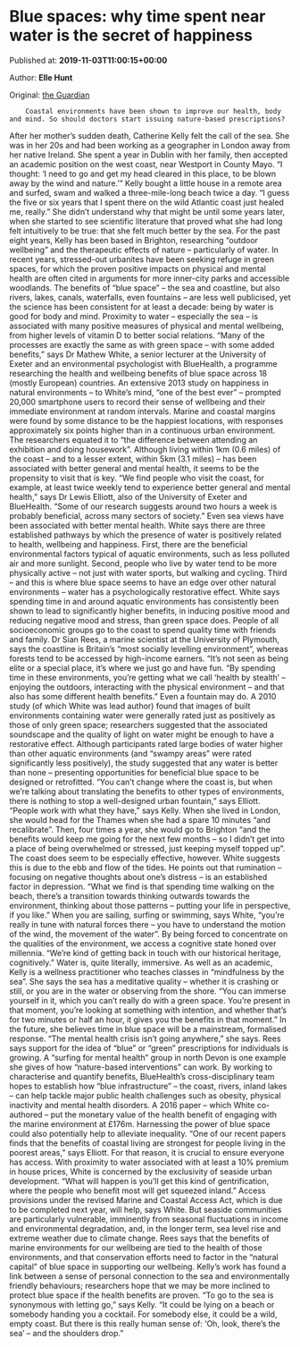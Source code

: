 
# Blue spaces: why time spent near water is the secret of happiness

Published at: **2019-11-03T11:00:15+00:00**

Author: **Elle Hunt**

Original: [the Guardian](https://www.theguardian.com/lifeandstyle/2019/nov/03/blue-space-living-near-water-good-secret-of-happiness)


        Coastal environments have been shown to improve our health, body and mind. So should doctors start issuing nature-based prescriptions?
      
After her mother’s sudden death, Catherine Kelly felt the call of the sea. She was in her 20s and had been working as a geographer in London away from her native Ireland. She spent a year in Dublin with her family, then accepted an academic position on the west coast, near Westport in County Mayo. “I thought: ‘I need to go and get my head cleared in this place, to be blown away by the wind and nature.’”
Kelly bought a little house in a remote area and surfed, swam and walked a three-mile-long beach twice a day. “I guess the five or six years that I spent there on the wild Atlantic coast just healed me, really.”
She didn’t understand why that might be until some years later, when she started to see scientific literature that proved what she had long felt intuitively to be true: that she felt much better by the sea. For the past eight years, Kelly has been based in Brighton, researching “outdoor wellbeing” and the therapeutic effects of nature – particularly of water.
In recent years, stressed-out urbanites have been seeking refuge in green spaces, for which the proven positive impacts on physical and mental health are often cited in arguments for more inner-city parks and accessible woodlands. The benefits of “blue space” – the sea and coastline, but also rivers, lakes, canals, waterfalls, even fountains – are less well publicised, yet the science has been consistent for at least a decade: being by water is good for body and mind.
Proximity to water – especially the sea – is associated with many positive measures of physical and mental wellbeing, from higher levels of vitamin D to better social relations. “Many of the processes are exactly the same as with green space – with some added benefits,” says Dr Mathew White, a senior lecturer at the University of Exeter and an environmental psychologist with BlueHealth, a programme researching the health and wellbeing benefits of blue space across 18 (mostly European) countries.
An extensive 2013 study on happiness in natural environments – to White’s mind, “one of the best ever” – prompted 20,000 smartphone users to record their sense of wellbeing and their immediate environment at random intervals. Marine and coastal margins were found by some distance to be the happiest locations, with responses approximately six points higher than in a continuous urban environment. The researchers equated it to “the difference between attending an exhibition and doing housework”.
Although living within 1km (0.6 miles) of the coast – and to a lesser extent, within 5km (3.1 miles) – has been associated with better general and mental health, it seems to be the propensity to visit that is key. “We find people who visit the coast, for example, at least twice weekly tend to experience better general and mental health,” says Dr Lewis Elliott, also of the University of Exeter and BlueHealth. “Some of our research suggests around two hours a week is probably beneficial, across many sectors of society.” Even sea views have been associated with better mental health.
White says there are three established pathways by which the presence of water is positively related to health, wellbeing and happiness. First, there are the beneficial environmental factors typical of aquatic environments, such as less polluted air and more sunlight. Second, people who live by water tend to be more physically active – not just with water sports, but walking and cycling.
Third – and this is where blue space seems to have an edge over other natural environments – water has a psychologically restorative effect. White says spending time in and around aquatic environments has consistently been shown to lead to significantly higher benefits, in inducing positive mood and reducing negative mood and stress, than green space does.
People of all socioeconomic groups go to the coast to spend quality time with friends and family. Dr Sian Rees, a marine scientist at the University of Plymouth, says the coastline is Britain’s “most socially levelling environment”, whereas forests tend to be accessed by high-income earners. “It’s not seen as being elite or a special place, it’s where we just go and have fun.
“By spending time in these environments, you’re getting what we call ‘health by stealth’ – enjoying the outdoors, interacting with the physical environment – and that also has some different health benefits.”
Even a fountain may do. A 2010 study (of which White was lead author) found that images of built environments containing water were generally rated just as positively as those of only green space; researchers suggested that the associated soundscape and the quality of light on water might be enough to have a restorative effect.
Although participants rated large bodies of water higher than other aquatic environments (and “swampy areas” were rated significantly less positively), the study suggested that any water is better than none – presenting opportunities for beneficial blue space to be designed or retrofitted. “You can’t change where the coast is, but when we’re talking about translating the benefits to other types of environments, there is nothing to stop a well-designed urban fountain,” says Elliott.
“People work with what they have,” says Kelly. When she lived in London, she would head for the Thames when she had a spare 10 minutes “and recalibrate”. Then, four times a year, she would go to Brighton “and the benefits would keep me going for the next few months – so I didn’t get into a place of being overwhelmed or stressed, just keeping myself topped up”.
The coast does seem to be especially effective, however. White suggests this is due to the ebb and flow of the tides. He points out that rumination – focusing on negative thoughts about one’s distress – is an established factor in depression. “What we find is that spending time walking on the beach, there’s a transition towards thinking outwards towards the environment, thinking about those patterns – putting your life in perspective, if you like.”
When you are sailing, surfing or swimming, says White, “you’re really in tune with natural forces there – you have to understand the motion of the wind, the movement of the water”. By being forced to concentrate on the qualities of the environment, we access a cognitive state honed over millennia. “We’re kind of getting back in touch with our historical heritage, cognitively.” Water is, quite literally, immersive.
As well as an academic, Kelly is a wellness practitioner who teaches classes in “mindfulness by the sea”. She says the sea has a meditative quality – whether it is crashing or still, or you are in the water or observing from the shore. “You can immerse yourself in it, which you can’t really do with a green space. You’re present in that moment, you’re looking at something with intention, and whether that’s for two minutes or half an hour, it gives you the benefits in that moment.”
In the future, she believes time in blue space will be a mainstream, formalised response. “The mental health crisis isn’t going anywhere,” she says.
Rees says support for the idea of “blue” or “green” prescriptions for individuals is growing. A “surfing for mental health” group in north Devon is one example she gives of how “nature-based interventions” can work.
By working to characterise and quantify benefits, BlueHealth’s cross-disciplinary team hopes to establish how “blue infrastructure” – the coast, rivers, inland lakes – can help tackle major public health challenges such as obesity, physical inactivity and mental health disorders. A 2016 paper – which White co-authored – put the monetary value of the health benefit of engaging with the marine environment at £176m.
Harnessing the power of blue space could also potentially help to alleviate inequality. “One of our recent papers finds that the benefits of coastal living are strongest for people living in the poorest areas,” says Elliott. For that reason, it is crucial to ensure everyone has access. With proximity to water associated with at least a 10% premium in house prices, White is concerned by the exclusivity of seaside urban development. “What will happen is you’ll get this kind of gentrification, where the people who benefit most will get squeezed inland.”
Access provisions under the revised Marine and Coastal Access Act, which is due to be completed next year, will help, says White. But seaside communities are particularly vulnerable, imminently from seasonal fluctuations in income and environmental degradation, and, in the longer term, sea level rise and extreme weather due to climate change.
Rees says that the benefits of marine environments for our wellbeing are tied to the health of those environments, and that conservation efforts need to factor in the “natural capital” of blue space in supporting our wellbeing. Kelly’s work has found a link between a sense of personal connection to the sea and environmentally friendly behaviours; researchers hope that we may be more inclined to protect blue space if the health benefits are proven.
“To go to the sea is synonymous with letting go,” says Kelly. “It could be lying on a beach or somebody handing you a cocktail. For somebody else, it could be a wild, empty coast. But there is this really human sense of: ‘Oh, look, there’s the sea’ – and the shoulders drop.”
